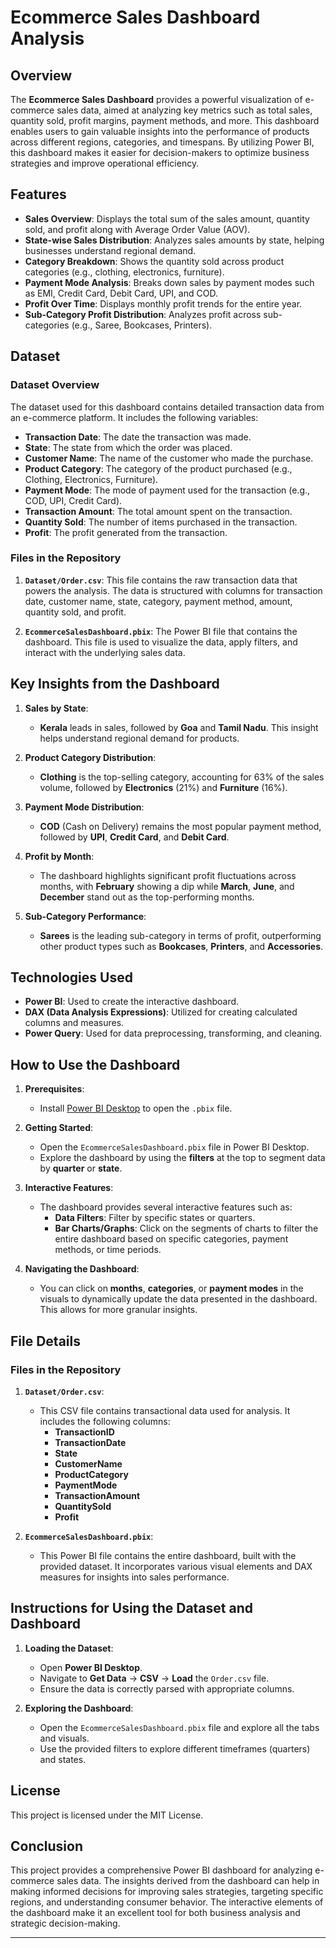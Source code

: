 #  Ecommerce Sales Dashboard Analysis

## Overview

The **Ecommerce Sales Dashboard** provides a powerful visualization of e-commerce sales data, aimed at analyzing key metrics such as total sales, quantity sold, profit margins, payment methods, and more. This dashboard enables users to gain valuable insights into the performance of products across different regions, categories, and timespans. By utilizing Power BI, this dashboard makes it easier for decision-makers to optimize business strategies and improve operational efficiency.

## Features

- **Sales Overview**: Displays the total sum of the sales amount, quantity sold, and profit along with Average Order Value (AOV).
- **State-wise Sales Distribution**: Analyzes sales amounts by state, helping businesses understand regional demand.
- **Category Breakdown**: Shows the quantity sold across product categories (e.g., clothing, electronics, furniture).
- **Payment Mode Analysis**: Breaks down sales by payment modes such as EMI, Credit Card, Debit Card, UPI, and COD.
- **Profit Over Time**: Displays monthly profit trends for the entire year.
- **Sub-Category Profit Distribution**: Analyzes profit across sub-categories (e.g., Saree, Bookcases, Printers).

## Dataset

### Dataset Overview

The dataset used for this dashboard contains detailed transaction data from an e-commerce platform. It includes the following variables:

- **Transaction Date**: The date the transaction was made.
- **State**: The state from which the order was placed.
- **Customer Name**: The name of the customer who made the purchase.
- **Product Category**: The category of the product purchased (e.g., Clothing, Electronics, Furniture).
- **Payment Mode**: The mode of payment used for the transaction (e.g., COD, UPI, Credit Card).
- **Transaction Amount**: The total amount spent on the transaction.
- **Quantity Sold**: The number of items purchased in the transaction.
- **Profit**: The profit generated from the transaction.

### Files in the Repository

1. **`Dataset/Order.csv`**: This file contains the raw transaction data that powers the analysis. The data is structured with columns for transaction date, customer name, state, category, payment method, amount, quantity sold, and profit.

2. **`EcommerceSalesDashboard.pbix`**: The Power BI file that contains the dashboard. This file is used to visualize the data, apply filters, and interact with the underlying sales data.

## Key Insights from the Dashboard

1. **Sales by State**:
   - **Kerala** leads in sales, followed by **Goa** and **Tamil Nadu**. This insight helps understand regional demand for products.
   
2. **Product Category Distribution**:
   - **Clothing** is the top-selling category, accounting for 63% of the sales volume, followed by **Electronics** (21%) and **Furniture** (16%).

3. **Payment Mode Distribution**:
   - **COD** (Cash on Delivery) remains the most popular payment method, followed by **UPI**, **Credit Card**, and **Debit Card**.
   
4. **Profit by Month**:
   - The dashboard highlights significant profit fluctuations across months, with **February** showing a dip while **March**, **June**, and **December** stand out as the top-performing months.

5. **Sub-Category Performance**:
   - **Sarees** is the leading sub-category in terms of profit, outperforming other product types such as **Bookcases**, **Printers**, and **Accessories**.

## Technologies Used

- **Power BI**: Used to create the interactive dashboard.
- **DAX (Data Analysis Expressions)**: Utilized for creating calculated columns and measures.
- **Power Query**: Used for data preprocessing, transforming, and cleaning.
  
## How to Use the Dashboard

1. **Prerequisites**:
   - Install [Power BI Desktop](https://powerbi.microsoft.com/en-us/downloads/) to open the `.pbix` file.
   
2. **Getting Started**:
   - Open the `EcommerceSalesDashboard.pbix` file in Power BI Desktop.
   - Explore the dashboard by using the **filters** at the top to segment data by **quarter** or **state**.
   
3. **Interactive Features**:
   - The dashboard provides several interactive features such as:
     - **Data Filters**: Filter by specific states or quarters.
     - **Bar Charts/Graphs**: Click on the segments of charts to filter the entire dashboard based on specific categories, payment methods, or time periods.

4. **Navigating the Dashboard**:
   - You can click on **months**, **categories**, or **payment modes** in the visuals to dynamically update the data presented in the dashboard. This allows for more granular insights.

## File Details

### **Files in the Repository**

1. **`Dataset/Order.csv`**: 
   - This CSV file contains transactional data used for analysis. It includes the following columns:
     - **TransactionID**
     - **TransactionDate**
     - **State**
     - **CustomerName**
     - **ProductCategory**
     - **PaymentMode**
     - **TransactionAmount**
     - **QuantitySold**
     - **Profit**
   
2. **`EcommerceSalesDashboard.pbix`**: 
   - This Power BI file contains the entire dashboard, built with the provided dataset. It incorporates various visual elements and DAX measures for insights into sales performance.

## Instructions for Using the Dataset and Dashboard

1. **Loading the Dataset**:
   - Open **Power BI Desktop**.
   - Navigate to **Get Data** → **CSV** → **Load** the `Order.csv` file.
   - Ensure the data is correctly parsed with appropriate columns.

2. **Exploring the Dashboard**:
   - Open the `EcommerceSalesDashboard.pbix` file and explore all the tabs and visuals.
   - Use the provided filters to explore different timeframes (quarters) and states.
   
## License

This project is licensed under the MIT License.

## Conclusion

This project provides a comprehensive Power BI dashboard for analyzing e-commerce sales data. The insights derived from the dashboard can help in making informed decisions for improving sales strategies, targeting specific regions, and understanding consumer behavior. The interactive elements of the dashboard make it an excellent tool for both business analysis and strategic decision-making.

---
